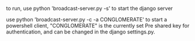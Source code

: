 to run, use python 'broadcast-server.py -s' to start the django server


use python 'broadcast-server.py -c -a CONGLOMERATE' to start a powershell client, "CONGLOMERATE" is the currently set Pre shared key for authentication, and can be changed in the django settings.py.
